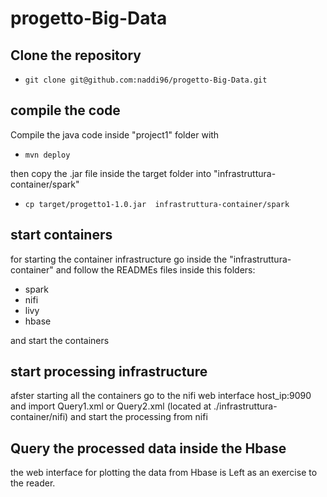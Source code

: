 # progetto-Big-Data

## Clone the repository

- `git clone git@github.com:naddi96/progetto-Big-Data.git`


## compile the code

Compile the java code inside "project1" folder with 

- `mvn deploy`

then copy the .jar file inside the target folder into "infrastruttura-container/spark"

- `cp target/progetto1-1.0.jar  infrastruttura-container/spark`

## start containers

for starting the container infrastructure go inside the "infrastruttura-container" and follow the READMEs files inside this folders:

   - spark
   - nifi
   - livy
   - hbase

and start the containers

## start processing infrastructure

afster starting all the containers go to the nifi web interface host_ip:9090 and import Query1.xml or Query2.xml (located at ./infrastruttura-container/nifi)
and start the processing from nifi

## Query the processed data inside the Hbase

the web interface for plotting the data from Hbase is Left as an exercise to the reader.


